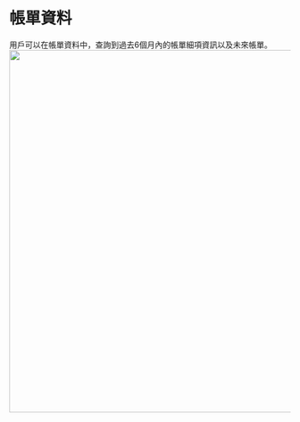 帳單資料
===
用戶可以在帳單資料中，查詢到過去6個月內的帳單細項資訊以及未來帳單。
<img src='images/MiCloud+billing-http://wiki.micloud.tw/Wiki/attach/MiCloud%20Account%20Modify/p1%20-11.png' width='650' align='center'/>
